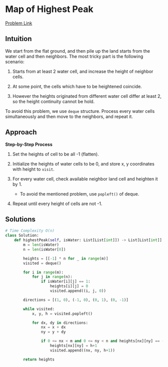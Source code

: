 **Map of Highest Peak**
=
[Problem Link](https://leetcode.com/problems/map-of-highest-peak/description)

## Intuition
We start from the flat ground, and then pile up the land starts from the water cell and then neighbors. 
The most tricky part is the following scenario:

1. Starts from at least 2 water cell, and increase the height of neighbor cells.

2. At some point, the cells which have to be heightened coincide.

3. However the heights originated from different water cell differ at least 2, so the height continuity cannot be hold.

To avoid this problem, we use `deque` structure. Process every water cells simultaneously and then move to the 
neighbors, and repeat it.

## Approach
**Step-by-Step Process**

1. Set the heights of cell to be all -1 (flatten).

2. Initialize the heights of water cells to be 0, and store x, y coordinates with height to `visit`.

3. For every water cell, check available neighbor land cell and heighten it by 1.
    - To avoid the mentioned problem, use `popleft()` of deque.

4. Repeat until every height of cells are not -1.
  
## Solutions
```python
# Time Complexity O(n)
class Solution:
    def highestPeak(self, isWater: List[List[int]]) -> List[List[int]]:
        m = len(isWater)
        n = len(isWater[0])

        heights = [[-1] * n for _ in range(m)]
        visited = deque()

        for i in range(m):
            for j in range(n):
                if isWater[i][j] == 1:
                    heights[i][j] = 0
                    visited.append((i, j, 0))

        directions = [(1, 0), (-1, 0), (0, 1), (0, -1)]

        while visited:
            x, y, h = visited.popleft()

            for dx, dy in directions:
                nx = x + dx
                ny = y + dy

                if 0 <= nx < m and 0 <= ny < n and heights[nx][ny] == -1:
                    heights[nx][ny] = h+1
                    visited.append((nx, ny, h+1))

        return heights
```
